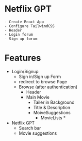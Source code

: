# Netflix GPT

    - Create React App
    - Configure TailwindCSS
    - Header
    - Login forum
    - Sign up forum



# Features
- Login/Signup
    - Sign in/Sign up Form
    - redirect to browse Page
    - Browse (after authentication)
        - Header
        - Main Movie
            - Tailer in Background
            - Title & Description
            - MoiveSuggestions
                - MovieLists * 
- Netflix GPT
    - Search bar
    - Movie suggestions
    